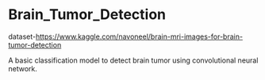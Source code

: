 # Brain_Tumor_Detection
dataset-https://www.kaggle.com/navoneel/brain-mri-images-for-brain-tumor-detection

A basic classification model to detect brain tumor using convolutional neural network.
